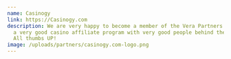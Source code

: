 ```yaml
---
name: Casinogy
link: https://Casinogy.com
description: We are very happy to become a member of the Vera Partners. This is
  a very good casino affiliate program with very good people behind the scenes!
  All thumbs UP!
image: /uploads/partners/casinogy.com-logo.png
---
```

